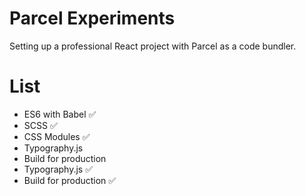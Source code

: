 # Parcel Experiments

Setting up a professional React project with Parcel as a code bundler.

# List

- ES6 with Babel ✅
- SCSS ✅
- CSS Modules ✅
- Typography.js
- Build for production
- Typography.js ✅
- Build for production ✅
